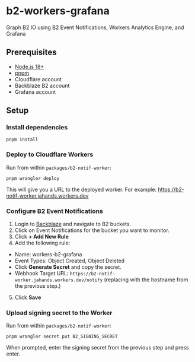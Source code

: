 # b2-workers-grafana

Graph B2 IO using B2 Event Notifications, Workers Analytics Engine, and Grafana

## Prerequisites

- [Node.js 18+](https://nodejs.org/en/download/package-manager)
- [pnpm](https://pnpm.io/installation)
- Cloudflare account
- Backblaze B2 account
- Grafana account

## Setup

### Install dependencies

```shell
pnpm install
```


### Deploy to Cloudflare Workers

Run from within `packages/b2-notif-worker`:

```shell
pnpm wrangler deploy
```

This will give you a URL to the deployed worker. For example:
https://b2-notif-worker.jahands.workers.dev

### Configure B2 Event Notifications

1. Login to [Backblaze](https://backblaze.com) and navigate to B2 buckets.
2. Click on Event Notifications for the bucket you want to monitor.
3. Click **+ Add New Rule**
4. Add the following rule:
  - Name: workers-b2-grafana
  - Event Types: Object Created, Object Deleted
  - Click **Generate Secret** and copy the secret.
  - Webhook Target URL: `https://b2-notif-worker.jahands.workers.dev/notify` (replacing with the hostname from the previous step.)
5. Click **Save**

### Upload signing secret to the Worker

Run from within `packages/b2-notif-worker`:

```shell
pnpm wrangler secret put B2_SIGNING_SECRET
```

When prompted, enter the signing secret from the previous step and press enter.
